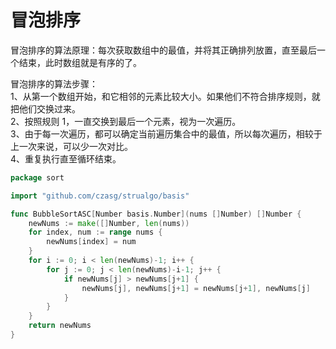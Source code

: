 # 冒泡排序

冒泡排序的算法原理：每次获取数组中的最值，并将其正确排列放置，直至最后一个结束，此时数组就是有序的了。

冒泡排序的算法步骤：  
1、从第一个数组开始，和它相邻的元素比较大小。如果他们不符合排序规则，就把他们交换过来。    
2、按照规则 1，一直交换到最后一个元素，视为一次遍历。     
3、由于每一次遍历，都可以确定当前遍历集合中的最值，所以每次遍历，相较于上一次来说，可以少一次对比。  
4、重复执行直至循环结束。  

```go title="https://github.com/czasg/strualgo/blob/main/algo/sort/bubble.go"
package sort

import "github.com/czasg/strualgo/basis"

func BubbleSortASC[Number basis.Number](nums []Number) []Number {
	newNums := make([]Number, len(nums))
	for index, num := range nums {
		newNums[index] = num
	}
	for i := 0; i < len(newNums)-1; i++ {
		for j := 0; j < len(newNums)-i-1; j++ {
			if newNums[j] > newNums[j+1] {
				newNums[j], newNums[j+1] = newNums[j+1], newNums[j]
			}
		}
	}
	return newNums
}
```
